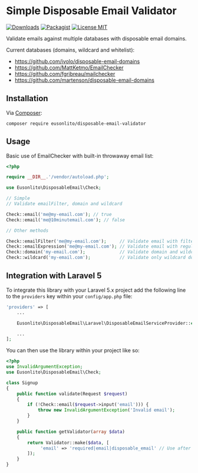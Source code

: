 # Simple Disposable Email Validator

[![Downloads](https://img.shields.io/packagist/dt/eusonlito/disposable-email-validator.svg)](https://packagist.org/packages/eusonlito/disposable-email-validator)
[![Packagist](http://img.shields.io/packagist/v/eusonlito/disposable-email-validator.svg)](https://packagist.org/packages/eusonlito/disposable-email-validator)
[![License MIT](http://img.shields.io/badge/license-MIT-blue.svg)](https://github.com/eusonlito/disposable-email-validator/blob/master/LICENSE)

Validate emails against multiple databases with disposable email domains.

Current databases (domains, wildcard and whitelist):

* https://github.com/ivolo/disposable-email-domains
* https://github.com/MattKetmo/EmailChecker
* https://github.com/fgribreau/mailchecker
* https://github.com/martenson/disposable-email-domains

## Installation

Via [Composer](http://getcomposer.org/):

```
composer require eusonlito/disposable-email-validator
```

## Usage

Basic use of EmailChecker with built-in throwaway email list:

```php
<?php

require __DIR__.'/vendor/autoload.php';

use Eusonlito\DisposableEmail\Check;

// Simple
// Validate emailFilter, domain and wildcard

Check::email('me@my-email.com'); // true
Check::email('me@10minutemail.com'); // false

// Other methods

Check::emailFilter('me@my-email.com');     // Validate email with filter_var
Check::emailExpression('me@my-email.com'); // Validate email with regular expression
Check::domain('my-email.com');             // Validate domain and wildcard domains
Check::wildcard('my-email.com');           // Validate only wildcard domains

```

## Integration with Laravel 5

To integrate this library with your Laravel 5.x project add the following
line to the `providers` key within your `config/app.php` file:

```php
'providers' => [
    ...

    Eusonlito\DisposableEmail\Laravel\DisposableEmailServiceProvider::class

    ...
];
```

You can then use the library within your project like so:

```php
<?php
use InvalidArgumentException;
use Eusonlito\DisposableEmail\Check;

class Signup
{
    public function validate(Request $request)
    {
        if (!Check::email($request->input('email'))) {
            throw new InvalidArgumentException('Invalid email');
        }
    }

    public function getValidator(array $data)
    {
        return Validator::make($data, [
             'email' => 'required|email|disposable_email' // Use after email validator
        ]);
    }
}
```

